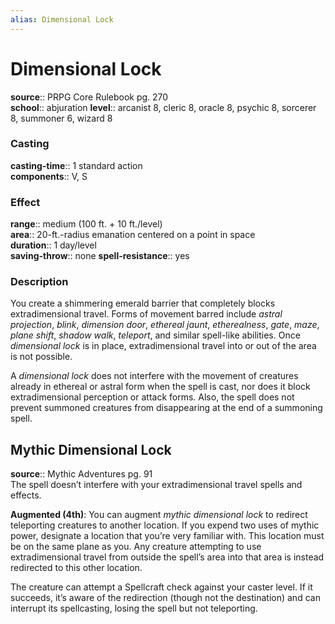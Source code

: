 ```yaml
---
alias: Dimensional Lock
---
```


# Dimensional Lock 

**source**:: PRPG Core Rulebook pg. 270  
**school**:: abjuration
**level**:: arcanist 8, cleric 8, oracle 8, psychic 8, sorcerer 8, summoner 6, wizard 8

### Casting 

**casting-time**:: 1 standard action  
**components**:: V, S

### Effect 

**range**:: medium (100 ft. + 10 ft./level)  
**area**:: 20-ft.-radius emanation centered on a point in space  
**duration**:: 1 day/level  
**saving-throw**:: none
**spell-resistance**:: yes

### Description 

You create a shimmering emerald barrier that completely blocks extradimensional travel. Forms of movement barred include *astral projection*, *blink*, *dimension door*, *ethereal jaunt*, *etherealness*, *gate*, *maze*, *plane shift*, *shadow walk*, *teleport*, and similar spell-like abilities. Once *dimensional lock* is in place, extradimensional travel into or out of the area is not possible.  
  
A *dimensional lock* does not interfere with the movement of creatures already in ethereal or astral form when the spell is cast, nor does it block extradimensional perception or attack forms. Also, the spell does not prevent summoned creatures from disappearing at the end of a summoning spell.

## Mythic Dimensional Lock 

**source**:: Mythic Adventures pg. 91  
The spell doesn’t interfere with your extradimensional travel spells and effects.  
  
**Augmented (4th)**: You can augment *mythic dimensional lock* to redirect teleporting creatures to another location. If you expend two uses of mythic power, designate a location that you’re very familiar with. This location must be on the same plane as you. Any creature attempting to use extradimensional travel from outside the spell’s area into that area is instead redirected to this other location.  
  
The creature can attempt a Spellcraft check against your caster level. If it succeeds, it’s aware of the redirection (though not the destination) and can interrupt its spellcasting, losing the spell but not teleporting.
